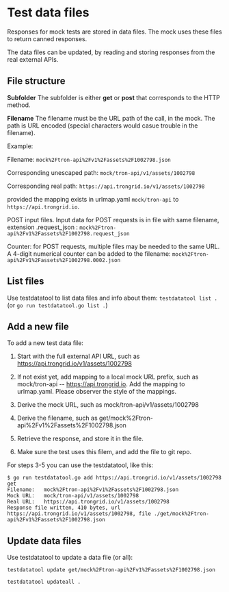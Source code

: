 # Test data files

Responses for mock tests are stored in data files.
The mock uses these files to return canned responses.

The data files can be updated, by reading and storing responses from the real external APIs.

## File structure

**Subfolder**
The subfolder is either **get** or **post** that corresponds to the HTTP method.

**Filename**
The filename must be the URL path of the call, in the mock.  The path is URL encoded (special characters would casue trouble in the filename).

Example:

Filename:  `mock%2Ftron-api%2Fv1%2Fassets%2F1002798.json`

Corresponding unescaped path: `mock/tron-api/v1/assets/1002798`

Corresponding real path: `https://api.trongrid.io/v1/assets/1002798`

provided the mapping exists in urlmap.yaml `mock/tron-api` to `https://api.trongrid.io`.

POST input files.  Input data for POST requests is in file with same filename, extension .request_json :
`mock%2Ftron-api%2Fv1%2Fassets%2F1002798.request_json`

Counter: for POST requests, multiple files may be needed to the same URL.  A 4-digit numerical counter can be added to the filename:
`mock%2Ftron-api%2Fv1%2Fassets%2F1002798.0002.json`

## List files

Use testdatatool to list data files and info about them:  `testdatatool list .` (or `go run testdatatool.go list .`)

## Add a new file

To add a new test data file:

1. Start with the full external API URL, such as https://api.trongrid.io/v1/assets/1002798

2. If not exist yet, add mapping to a local mock URL prefix, such as mock/tron-api -- https://api.trongrid.io.
Add the mapping to urlmap.yaml.  Please observer the style of the mappings.

3. Derive the mock URL, such as mock/tron-api/v1/assets/1002798

4. Derive the filename, such as get/mock%2Ftron-api%2Fv1%2Fassets%2F1002798.json

5. Retrieve the response, and store it in the file.

6. Make sure the test uses this filem, and add the file to git repo.

For steps 3-5 you can use the testdatatool, like this:

```
$ go run testdatatool.go add https://api.trongrid.io/v1/assets/1002798 get
Filename:   mock%2Ftron-api%2Fv1%2Fassets%2F1002798.json
Mock URL:   mock/tron-api/v1/assets/1002798
Real URL:   https://api.trongrid.io/v1/assets/1002798
Response file written, 410 bytes, url https://api.trongrid.io/v1/assets/1002798, file ./get/mock%2Ftron-api%2Fv1%2Fassets%2F1002798.json
```

## Update data files

Use testdatatool to update a data file (or all):

`testdatatool update get/mock%2Ftron-api%2Fv1%2Fassets%2F1002798.json`

`testdatatool updateall .`
